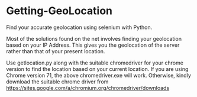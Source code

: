 # Getting-GeoLocation
Find your accurate geolocation using selenium with Python. 

Most of the solutions found on the net involves finding your geolocation based on your IP Address. This gives you the geolocation of the server rather than that of your present location. 

Use getlocation.py along with the suitable chromedriver for your chrome version to find the location based on your current location. If you are using Chrome version 71, the above chromedriver.exe will work. Otherwise, kindly download the suitable chrome driver from https://sites.google.com/a/chromium.org/chromedriver/downloads

